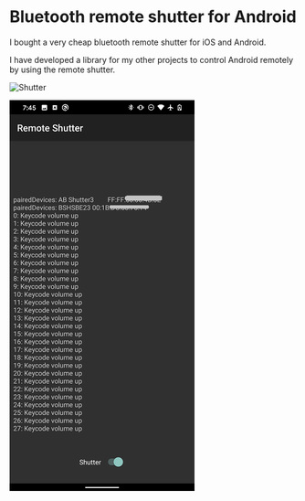 # Bluetooth remote shutter for Android

I bought a very cheap bluetooth remote shutter for iOS and Android.

I have developed a library for my other projects to control Android remotely by using the remote shutter.

![Shutter](./Shutter.png)

![RemoteShutterApp](./RemoteShutterApp.png)



